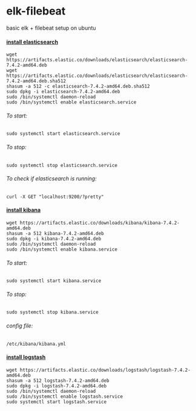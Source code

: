 # elk-filebeat
basic elk + filebeat setup on ubuntu

#### [install elasticsearch](https://github.com/ankitaggarwal158/elk-filebeat)
```
wget https://artifacts.elastic.co/downloads/elasticsearch/elasticsearch-7.4.2-amd64.deb
wget https://artifacts.elastic.co/downloads/elasticsearch/elasticsearch-7.4.2-amd64.deb.sha512
shasum -a 512 -c elasticsearch-7.4.2-amd64.deb.sha512
sudo dpkg -i elasticsearch-7.4.2-amd64.deb
sudo /bin/systemctl daemon-reload
sudo /bin/systemctl enable elasticsearch.service
```
###### To start:
```
sudo systemctl start elasticsearch.service
```
###### To stop:
```
sudo systemctl stop elasticsearch.service
```
###### To check if elasticsearch is running:
```
curl -X GET "localhost:9200/?pretty"
```

#### [install kibana](https://github.com/ankitaggarwal158/elk-filebeat)
```
wget https://artifacts.elastic.co/downloads/kibana/kibana-7.4.2-amd64.deb
shasum -a 512 kibana-7.4.2-amd64.deb 
sudo dpkg -i kibana-7.4.2-amd64.deb
sudo /bin/systemctl daemon-reload
sudo /bin/systemctl enable kibana.service
```
###### To start:
```sudo systemctl start kibana.service```
###### To stop:
```sudo systemctl stop kibana.service```
###### config file:
```
/etc/kibana/kibana.yml
```
#### [install logstash](https://github.com/ankitaggarwal158/elk-filebeat)
```
wget https://artifacts.elastic.co/downloads/logstash/logstash-7.4.2-amd64.deb
shasum -a 512 logstash-7.4.2-amd64.deb 
sudo dpkg -i logstash-7.4.2-amd64.deb
sudo /bin/systemctl daemon-reload
sudo /bin/systemctl enable logstash.service
sudo systemctl start logstash.service
```
